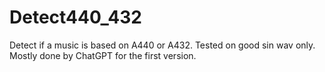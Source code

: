 # Detect440_432
Detect if a music is based on A440 or A432. Tested on good sin wav only.
Mostly done by ChatGPT for the first version.
